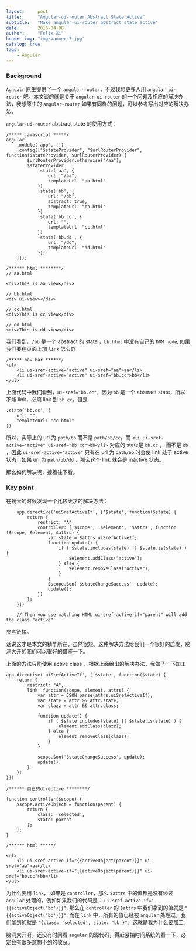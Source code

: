 ```yaml
---
layout:     post
title:      "Angular-ui-router Abstract State Active"
subtitle:   "Make angular-ui-router abstract state active"
date:       2016-04-08
author:     "Felix Xi"
header-img: "img/banner-7.jpg"
catalog: true
tags:
    - Angular
---
```


### Background

`Agnualr` 原生提供了一个 `angular-router`，不过我想更多人用 `angular-ui-router` 吧。本文谈的就是关于 `angular-ui-router` 的一个问题及相应的解决办法，我想原生的 `angular-router` 如果有同样的问题，可以参考写出对应的解决办法。

`angular-ui-router` abstract state 的使用方式：

```
/***** javascript *****/
angular
    .module('app', [])
    .config(["$stateProvider", "$urlRouterProvider", function($stateProvider, $urlRouterProvider) {
        $urlRouterProvider.otherwise("/aa");
        $stateProvider
            .state('aa', {
                url: "/aa",
                templateUrl: "aa.html"
            })
            .state('bb', {
                url: "/bb",
                abstract: true,
                templateUrl: "bb.html"
            })
            .state('bb.cc', {
                url: "",
                templateUrl: "cc.html"
            })
            .state('bb.dd', {
                url: "/dd",
                templateUrl: "dd.html"
            });
    }]);

/****** html ********/
// aa.html

<div>This is aa view</div>

// bb.html
<div ui-view></div>

// cc.html
<div>This is cc view</div>

// dd.html
<div>This is dd view</div>

```

我们看到，`/bb` 是一个 abstract 的 state ，`bb.html` 中没有自己的 `DOM node`, 如果我们要在页面上加 `link` 怎么办

```
/***** nav bar ******/
<ul>
    <li ui-sref-active="active" ui-sref="aa">aa</li>
    <li ui-sref-active="active" ui-sref="bb.cc">bb</li>
</ul>
```

上面代码中我们看到，`ui-sref="bb.cc"`，因为 `bb` 是一个 abstract state，所以不能 link，必须 link 到 `bb.cc`，但是

```
.state('bb.cc', {
    url: "",
    templateUrl: "cc.html"
})
```

所以，实际上的 url 为 `path/bb` 而不是 `path/bb/cc`，而 `<li ui-sref-active="active" ui-sref="bb.cc">bb</li>` 对应的 state是 `bb.cc` ， 而不是 `bb` ，因此 `ui-sref-active="active"` 只有在 url 为 `path/bb` 时会使 link 处于 active 状态，如果 url 为 `path/bb/dd` ，那么这个 link 就会是 inactive 状态。

那么如何解决呢，接着往下看。

### Key point

在搜索的时候发现一个比较天才的解决方法：

```
    app.directive('uiSrefActiveIf', ['$state', function($state) {
        return {
            restrict: "A",
            controller: ['$scope', '$element', '$attrs', function ($scope, $element, $attrs) {
                var state = $attrs.uiSrefActiveIf;
                function update() {
                    if ( $state.includes(state) || $state.is(state) ) {
                        $element.addClass("active");
                    } else {
                        $element.removeClass("active");
                    }
                }
                $scope.$on('$stateChangeSuccess', update);
                update();
            }]
        };
    }])

    // Then you use matching HTML ui-sref-active-if="parent" will add the class "active"
```

[参考链接](https://github.com/angular-ui/ui-router/issues/1431)。

话说这才是本文的精华所在，虽然很短。这种解决方法给我们一个很好的启发，脑洞大开的我们可以很好的借鉴一下。

上面的方法只能使用 active class ，根据上面给出的解决办法，我做了一下加工

```
app.directive('uiSrefActiveIf', ['$state', function($state) {
    return {
        restrict: "A",
        link: function(scope, element, attrs) {
            var attr = JSON.parse(attrs.uiSrefActiveIf);
            var state = attr && attr.state;
            var clazz = attr && attr.class;

            function update() {
                if ( $state.includes(state) || $state.is(state) ) {
                    element.addClass(clazz);
                } else {
                    element.removeClass(clazz);
                }
            }

            scope.$on('$stateChangeSuccess', update);
            update();
        }
    };
}])

/****** 自己的directive ********/

function controller($scope) {
    $scope.activeObject = function(parent) {
        return {
            class: 'selected',
            state: parent
        };
    };
}

/****** html *****/

<ul>
    <li ui-sref-active-if="{{activeObject(parent)}}" ui-sref="aa">aa</li>
    <li ui-sref-active-if="{{activeObject(parent)}}" ui-sref="bb.cc">bb</li>
</ul>

```

为什么要用 `link`， 如果是 `controller`，那么 `$attrs` 中的值都是没有经过 `angular` 处理的，例如如果我们的代码是： `ui-sref-active-if="{{activeObject('bb')}}"`, 那么在 `controller` 的 `$attrs` 中我们拿到的值就是 `"{{activeObject('bb')}}"`, 而在 `link` 中，所有的值已经被 `angular` 处理过，我们拿到的就是 `"{class: 'selected', state: 'bb'}"`。这就是我为什么要加工。

脑洞大开呀，还没有时间看 `angular` 的源代码，得赶紧抽时间系统的看一下，必定会有很多意想不到的收获。